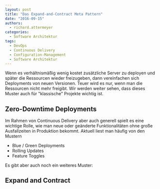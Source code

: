 ```yaml
---
layout: post
title: "Das Expand-and-Contract Meta Pattern"
date: "2016-09-15"
authors:
  - richard.attermeyer
categories:
  - Software Architektur
tags:
  - DevOps
  - Continuous Delivery
  - Configuration-Management
  - Software Architektur
---
```


Wenn es verhältnismäßig wenig kostet zusätzliche Server zu deployen und später die Ressourcen wieder freizugeben, dann vereinfachen sich Deployments von neuen Versionen.
Teuer wird es nur, wenn man die Ressourcen nicht mehr freigibt. Wir werden weiter sehen, dass dieses Muster auch für "klassische" Projekte wichtig ist.

## Zero-Downtime Deployments 

Im Rahmen von Continuous Delivery aber auch generell spielt es eine wichtige Rolle, wie man neue oder geänderte Funktionalitäten ohne große Ausfallzeiten in Produktion bekommt.
Aktuell liest man häufig von den Mustern

* Blue / Green Deployments
* Rolling Updates
* Feature Toggles

Es gibt aber auch noch ein weiteres Muster:

## Expand and Contract



